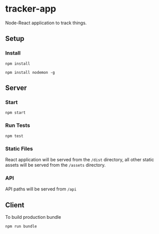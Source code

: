 # tracker-app
Node-React application to track things.

## Setup

### Install

    npm install
    
    npm install nodemon -g

## Server

### Start

    npm start

### Run Tests

    npm test

### Static Files

React application will be served from the `/dist` directory, all other static assets will be served from the `/assets` directory.


### API

API paths will be served from `/api`

## Client

To build production bundle

    npm run bundle
